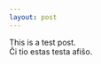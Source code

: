 ```yaml
---
layout: post
---
```


<div lang="en" xml:lang="en">
This is a test post.
</div>

<div lang="eo" xml:lang="eo">
Ĉi tio estas testa afiŝo.
</div>
